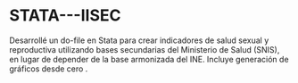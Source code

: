 # STATA---IISEC
Desarrollé un do-file en Stata para crear indicadores de salud sexual y reproductiva utilizando bases secundarias del Ministerio de Salud (SNIS), en lugar de depender de la base armonizada del INE. Incluye generación de gráficos desde cero .
